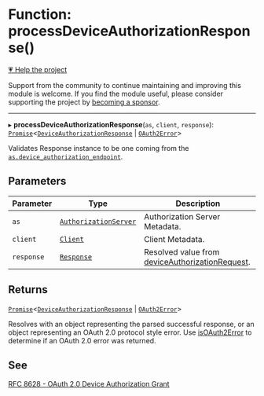 # Function: processDeviceAuthorizationResponse()

[💗 Help the project](https://github.com/sponsors/panva)

Support from the community to continue maintaining and improving this module is welcome. If you find the module useful, please consider supporting the project by [becoming a sponsor](https://github.com/sponsors/panva).

***

▸ **processDeviceAuthorizationResponse**(`as`, `client`, `response`): [`Promise`](https://developer.mozilla.org/docs/Web/JavaScript/Reference/Global_Objects/Promise)\<[`DeviceAuthorizationResponse`](../interfaces/DeviceAuthorizationResponse.md) \| [`OAuth2Error`](../interfaces/OAuth2Error.md)\>

Validates Response instance to be one coming from the
[`as.device_authorization_endpoint`](../interfaces/AuthorizationServer.md#device_authorization_endpoint).

## Parameters

| Parameter | Type | Description |
| ------ | ------ | ------ |
| `as` | [`AuthorizationServer`](../interfaces/AuthorizationServer.md) | Authorization Server Metadata. |
| `client` | [`Client`](../interfaces/Client.md) | Client Metadata. |
| `response` | [`Response`](https://developer.mozilla.org/docs/Web/API/Response) | Resolved value from [deviceAuthorizationRequest](deviceAuthorizationRequest.md). |

## Returns

[`Promise`](https://developer.mozilla.org/docs/Web/JavaScript/Reference/Global_Objects/Promise)\<[`DeviceAuthorizationResponse`](../interfaces/DeviceAuthorizationResponse.md) \| [`OAuth2Error`](../interfaces/OAuth2Error.md)\>

Resolves with an object representing the parsed successful response, or an object
  representing an OAuth 2.0 protocol style error. Use [isOAuth2Error](isOAuth2Error.md) to determine if an
  OAuth 2.0 error was returned.

## See

[RFC 8628 - OAuth 2.0 Device Authorization Grant](https://www.rfc-editor.org/rfc/rfc8628.html#section-3.1)

